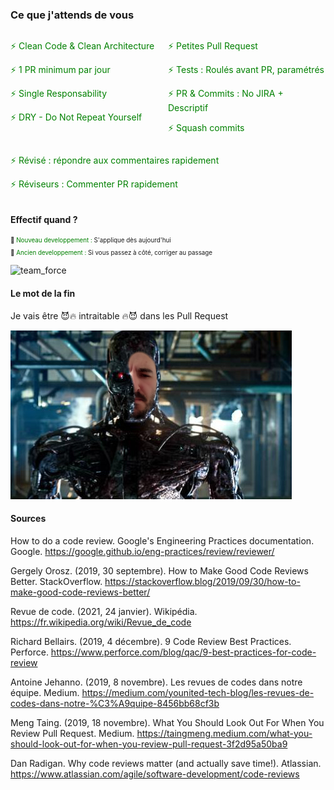 ### Ce que j'attends de vous
<div style="display: inline">
    <div style="width:50%; display: inline-block; float:left;">
        <p class="fragment" align="left">
            <span align="left" style="color: green">⚡ Clean Code & Clean Architecture</span>
        </p>
        <p class="fragment" align="left">
            <span align="left" style="color: green">⚡ 1 PR minimum par jour</span>
        </p>
        <p class="fragment" align="left">
            <span align="left" style="color: green">⚡ Single Responsability</span>
        </p>
        <p class="fragment" align="left">
            <span align="left" style="color: green">⚡ DRY - Do Not Repeat Yourself</span>
        </p>
    </div>
    <div style="width: 50%; display: inline-block;">
        <p class="fragment" align="left">
            <span align="left" style="color: green">⚡ Petites Pull Request</span>
        </p>
        <p class="fragment" align="left">
            <span align="left" style="color: green">⚡ Tests : Roulés avant PR, paramétrés</span>
        </p>
        <p class="fragment" align="left">
            <span align="left" style="color: green">⚡ PR & Commits : No JIRA + Descriptif</span>
        </p>
        <p class="fragment" align="left">
            <span align="left" style="color: green">⚡ Squash commits</span>
        </p>
    </div>
    <div style="width: 100%; display: inline-block;">
        <p class="fragment" align="left">
            <span align="left" style="color: green">⚡ Révisé : répondre aux commentaires rapidement</span>
        </p>
        <p class="fragment" align="left">
            <span align="left" style="color: green">⚡ Réviseurs : Commenter PR rapidement</span>
        </p>
    </div>
</div>
<!-- .element: style="font-size:70%;" -->


#### Effectif quand ?
<p class="fragment" align="left" style="font-size:70%;">
👀 <span style="color: green">Nouveau developpement :</span> S'applique dès aujourd'hui
</p>
<p class="fragment" align="left" style="font-size:70%;">
👀 <span style="color: green">Ancien developpement :</span> Si vous passez à côté, corriger au passage
</p>

![team_force](https://media.giphy.com/media/lTecNFkWIEz5kaGbvS/giphy.gif) <!-- .element: class="fragment" -->


#### Le mot de la fin
Je vais être 😈🔥 intraitable 🔥😈 dans les Pull Request <!-- .element: class="fragment" -->

![terminator_david](/revue-code/assets/terminator_david.png) <!-- .element: class="fragment" -->


#### Sources 
How to do a code review. Google's Engineering Practices documentation. Google. <!-- .element: align="left" style="font-size: 50%" -->
<https://google.github.io/eng-practices/review/reviewer/> 

Gergely Orosz. (2019, 30 septembre). How to Make Good Code Reviews Better. StackOverflow. <!-- .element: align="left" style="font-size: 50%" -->
<https://stackoverflow.blog/2019/09/30/how-to-make-good-code-reviews-better/>
    
Revue de code. (2021, 24 janvier). Wikipédia. <!-- .element: align="left" style="font-size: 50%" -->
<https://fr.wikipedia.org/wiki/Revue_de_code>
    
Richard Bellairs. (2019, 4 décembre). 9 Code Review Best Practices. Perforce. <!-- .element: align="left" style="font-size: 50%" -->
<https://www.perforce.com/blog/qac/9-best-practices-for-code-review>
    
Antoine Jehanno. (2019, 8 novembre). Les revues de codes dans notre équipe. Medium. <!-- .element: align="left" style="font-size: 50%" -->
<https://medium.com/younited-tech-blog/les-revues-de-codes-dans-notre-%C3%A9quipe-8456bb68cf3b>

Meng Taing. (2019, 18 novembre). What You Should Look Out For When You Review Pull Request. Medium. <!-- .element: align="left" style="font-size: 50%" -->
<https://taingmeng.medium.com/what-you-should-look-out-for-when-you-review-pull-request-3f2d95a50ba9> 

Dan Radigan. Why code reviews matter (and actually save time!). Atlassian.  <!-- .element: align="left" style="font-size: 50%" -->
<https://www.atlassian.com/agile/software-development/code-reviews>